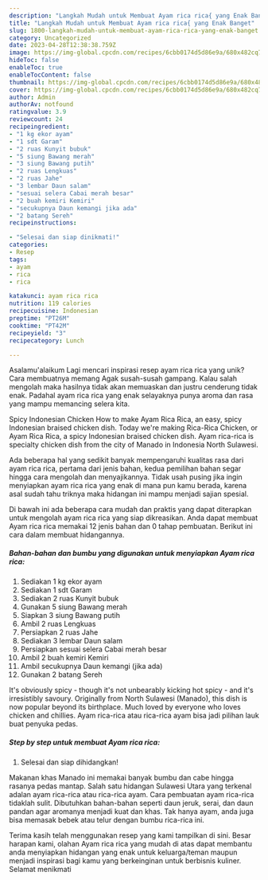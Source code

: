 ```yaml
---
description: "Langkah Mudah untuk Membuat Ayam rica rica{ yang Enak Banget"
title: "Langkah Mudah untuk Membuat Ayam rica rica{ yang Enak Banget"
slug: 1800-langkah-mudah-untuk-membuat-ayam-rica-rica-yang-enak-banget
category: Uncategorized
date: 2023-04-28T12:38:38.759Z
image: https://img-global.cpcdn.com/recipes/6cbb0174d5d86e9a/680x482cq70/ayam-rica-rica-foto-resep-utama.jpg
hideToc: false
enableToc: true
enableTocContent: false
thumbnail: https://img-global.cpcdn.com/recipes/6cbb0174d5d86e9a/680x482cq70/ayam-rica-rica-foto-resep-utama.jpg
cover: https://img-global.cpcdn.com/recipes/6cbb0174d5d86e9a/680x482cq70/ayam-rica-rica-foto-resep-utama.jpg
author: Admin
authorAv: notfound
ratingvalue: 3.9
reviewcount: 24
recipeingredient:
- "1 kg ekor ayam"
- "1 sdt Garam"
- "2 ruas Kunyit bubuk"
- "5 siung Bawang merah"
- "3 siung Bawang putih"
- "2 ruas Lengkuas"
- "2 ruas Jahe"
- "3 lembar Daun salam"
- "sesuai selera Cabai merah besar"
- "2 buah kemiri Kemiri"
- "secukupnya Daun kemangi jika ada"
- "2 batang Sereh"
recipeinstructions:

- "Selesai dan siap dinikmati!"
categories:
- Resep
tags:
- ayam
- rica
- rica

katakunci: ayam rica rica 
nutrition: 119 calories
recipecuisine: Indonesian
preptime: "PT26M"
cooktime: "PT42M"
recipeyield: "3"
recipecategory: Lunch

---
```



Asalamu'alaikum Lagi mencari inspirasi resep ayam rica rica yang unik? Cara membuatnya memang Agak susah-susah gampang. Kalau salah mengolah maka hasilnya tidak akan memuaskan dan justru cenderung tidak enak. Padahal ayam rica rica yang enak selayaknya punya aroma dan rasa yang mampu memancing selera kita.


Spicy Indonesian Chicken How to make Ayam Rica Rica, an easy, spicy Indonesian braised chicken dish. Today we&#39;re making Rica-Rica Chicken, or Ayam Rica Rica, a spicy Indonesian braised chicken dish. Ayam rica-rica is specialty chicken dish from the city of Manado in Indonesia North Sulawesi.

Ada beberapa hal yang sedikit banyak mempengaruhi kualitas rasa dari ayam rica rica, pertama dari jenis bahan, kedua pemilihan bahan segar hingga cara mengolah dan menyajikannya. Tidak usah pusing jika ingin menyiapkan ayam rica rica yang enak di mana pun kamu berada, karena asal sudah tahu triknya maka hidangan ini mampu menjadi sajian spesial.


Di bawah ini ada beberapa cara mudah dan praktis yang dapat diterapkan untuk mengolah ayam rica rica yang siap dikreasikan. Anda dapat membuat Ayam rica rica memakai 12 jenis bahan dan 0 tahap pembuatan. Berikut ini cara dalam membuat hidangannya.

<!--inarticleads1-->

##### Bahan-bahan dan bumbu yang digunakan untuk menyiapkan Ayam rica rica:

1. Sediakan 1 kg ekor ayam
1. Sediakan 1 sdt Garam
1. Sediakan 2 ruas Kunyit bubuk
1. Gunakan 5 siung Bawang merah
1. Siapkan 3 siung Bawang putih
1. Ambil 2 ruas Lengkuas
1. Persiapkan 2 ruas Jahe
1. Sediakan 3 lembar Daun salam
1. Persiapkan sesuai selera Cabai merah besar
1. Ambil 2 buah kemiri Kemiri
1. Ambil secukupnya Daun kemangi (jika ada)
1. Gunakan 2 batang Sereh


It&#39;s obviously spicy - though it&#39;s not unbearably kicking hot spicy - and it&#39;s irresistibly savoury. Originally from North Sulawesi (Manado), this dish is now popular beyond its birthplace. Much loved by everyone who loves chicken and chillies. Ayam rica-rica atau rica-rica ayam bisa jadi pilihan lauk buat penyuka pedas. 

<!--inarticleads2-->

##### Step by step untuk membuat Ayam rica rica:


1. Selesai dan siap dihidangkan!

Makanan khas Manado ini memakai banyak bumbu dan cabe hingga rasanya pedas mantap. Salah satu hidangan Sulawesi Utara yang terkenal adalan ayam rica-rica atau rica-rica ayam. Cara pembuatan ayam rica-rica tidaklah sulit. Dibutuhkan bahan-bahan seperti daun jeruk, serai, dan daun pandan agar aromanya menjadi kuat dan khas. Tak hanya ayam, anda juga bisa memasak bebek atau telur dengan bumbu rica-rica ini. 

Terima kasih telah menggunakan resep yang kami tampilkan di sini. Besar harapan kami, olahan Ayam rica rica yang mudah di atas dapat membantu anda menyiapkan hidangan yang enak untuk keluarga/teman maupun menjadi inspirasi bagi kamu yang berkeinginan untuk berbisnis kuliner. Selamat menikmati
